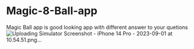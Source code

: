 # Magic-8-Ball-app
Magic Ball app is good looking app with different answer to your quetions 
![Uploading Simulator Screenshot - iPhone 14 Pro - 2023-09-01 at 10.54.51.png…]()
